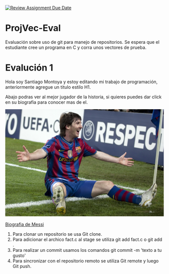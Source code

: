 [![Review Assignment Due Date](https://classroom.github.com/assets/deadline-readme-button-24ddc0f5d75046c5622901739e7c5dd533143b0c8e959d652212380cedb1ea36.svg)](https://classroom.github.com/a/L-l2uhAO)
# ProjVec-Eval
Evaluación sobre uso de git para manejo de repositorios. Se espera que el estudiante cree un programa en C y corra unos vectores de prueba. 

# Evalución 1
Hola soy Santiago Montoya y estoy editando mi trabajo de programación, anteriormente agregue un titulo estilo H1.

Abajo podras ver al mejor jugador de la historia, si quieres puedes dar click en su biografia para conocer mas de el.

![Alt text](Messi.jpg)

[Biografia de Messi](https://es.wikipedia.org/wiki/Lionel_Messi)

1. Para clonar un repositorio se usa Git clone.
2. Para adicionar el archico fact.c al stage se utiliza git add fact.c o git add .
3. Para realizar un commit usamos los comandos git commit -m 'texto a tu gusto'
4. Para sincronizar con el repositorio remoto se utiliza Git remote y luego Git push.